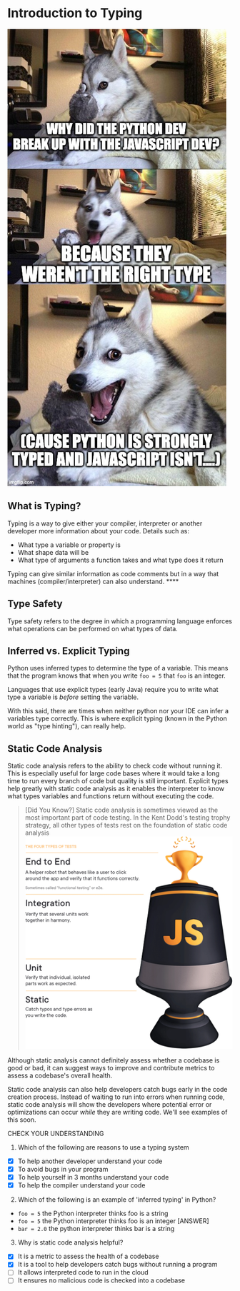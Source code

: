 # Introduction to Typing

![dad joke about types dating](/images/memes/type_dating_meme.jpg)

## What is Typing?

Typing is a way to give either your compiler, interpreter or another developer more information about your code. Details such as:

- What type a variable or property is 
- What shape data will be
- What type of arguments a function takes and what type does it return

Typing can give similar information as code comments but in a way that machines (compiler/interpreter) can also understand. ****

## Type Safety

Type safety refers to the degree in which a programming language enforces what operations can be performed on what types of data.

## Inferred vs. Explicit Typing

Python uses inferred types to determine the type of a variable. This means that the program knows that when you write `foo = 5` that `foo` is an integer.

Languages that use explicit types (early Java) require you to write what type a variable is *before* setting the variable. 

With this said, there are times when neither python nor your IDE can infer a variables type correctly. This is where explicit typing (known in the Python world as "type hinting"), can really help.

## Static Code Analysis

Static code analysis refers to the ability to check code without running it. This is especially useful for large code bases where it would take a long time to run every branch of code but quality is still important. Explicit types help greatly with static code analysis as it enables the interpreter to know what types variables and functions return without executing the code.

> [Did You Know?] Static code analysis is sometimes viewed as the most important part of code testing. In the Kent Dodd's testing trophy strategy, all other types of tests rest on the foundation of static code analysis
![testing trophy from Kent C Dodds](/images/trophy_testing.webp)


Although static analysis cannot definitely assess whether a codebase is good or bad, it can suggest ways to improve and contribute metrics to assess a codebase's overall health.

Static code analysis can also help developers catch bugs early in the code creation process. Instead of waiting to run into errors when running code, static code analysis will show the developers where potential error or optimizations can occur *while* they are writing code. We'll see examples of this soon.

CHECK YOUR UNDERSTANDING

1. Which of the following are reasons to use a typing system

- [x] To help another developer understand your code
- [x] To avoid bugs in your program
- [x] To help yourself in 3 months understand your code
- [x] To help the compiler understand your code

2. Which of the following is an example of 'inferred typing' in Python?

- `foo = 5` the Python interpreter thinks foo is a string
- `foo = 5` the Python interpreter thinks foo is an integer [ANSWER]
- `bar = 2.0` the python interpreter thinks bar is a string

3. Why is static code analysis helpful?

- [x] It is a metric to assess the health of a codebase
- [x] It is a tool to help developers catch bugs without running a program
- [ ] It allows interpreted code to run in the cloud
- [ ] It ensures no malicious code is checked into a codebase
